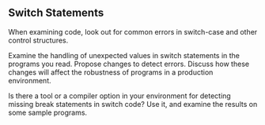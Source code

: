 ## Switch Statements

When examining code, look out for common errors in switch-case and other control structures.

Examine the handling of unexpected values in switch statements in the programs you read. Propose changes to detect errors. Discuss how these changes will affect the robustness of programs in a production environment.

Is there a tool or a compiler option in your environment for detecting missing break statements in switch code? Use it, and examine the results on some sample programs.